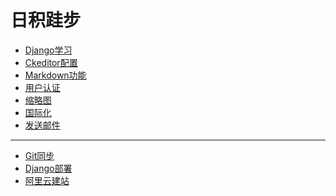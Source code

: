日积跬步
===
+ [Django学习](Web)
+ [Ckeditor配置](Ckeditor)
+ [Markdown功能](Markdown)
+ [用户认证](Auth)
+ [缩略图](Thumb)
+ [国际化](I18N)
+ [发送邮件](Email)
-------
+ [Git同步](Git)
+ [Django部署](Deploy)
+ [阿里云建站](aliyun)
